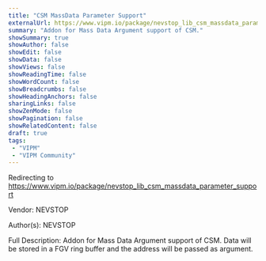 ```yaml
---
title: "CSM MassData Parameter Support"
externalUrl: https://www.vipm.io/package/nevstop_lib_csm_massdata_parameter_support
summary: "Addon for Mass Data Argument support of CSM."
showSummary: true
showAuthor: false
showEdit: false
showData: false
showViews: false
showReadingTime: false
showWordCount: false
showBreadcrumbs: false
showHeadingAnchors: false
sharingLinks: false
showZenMode: false
showPagination: false
showRelatedContent: false
draft: true
tags:
 - "VIPM"
 - "VIPM Community"
---
```


Redirecting to https://www.vipm.io/package/nevstop_lib_csm_massdata_parameter_support

Vendor: NEVSTOP

Author(s): NEVSTOP
 
Full Description:
Addon for Mass Data Argument support of CSM. Data will be stored in a FGV ring buffer and the address will be passed as argument.